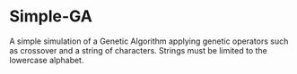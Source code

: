 # Simple-GA
A simple simulation of a Genetic Algorithm applying genetic operators such as crossover and a string of characters.
Strings must be limited to the lowercase alphabet.
